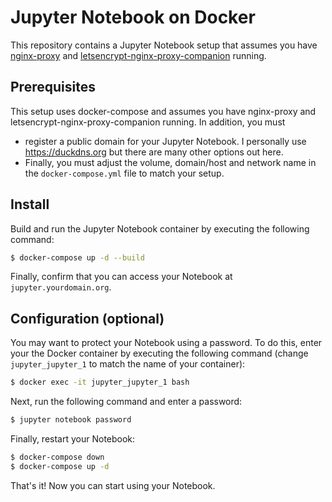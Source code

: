 
# Jupyter Notebook on Docker

This repository contains a Jupyter Notebook setup that assumes you have [nginx-proxy](https://github.com/nginx-proxy/nginx-proxy) and [letsencrypt-nginx-proxy-companion](https://github.com/nginx-proxy/docker-letsencrypt-nginx-proxy-companion) running.

## Prerequisites

This setup uses docker-compose and assumes you have nginx-proxy and letsencrypt-nginx-proxy-companion running. In addition, you must

- register a public domain for your Jupyter Notebook. I personally use https://duckdns.org but there are many other options out here.
- Finally, you must adjust the volume, domain/host and network name in the `docker-compose.yml` file to match your setup.

## Install

Build and run the Jupyter Notebook container by executing the following command:

``` bash
$ docker-compose up -d --build
```
Finally, confirm that you can access your Notebook at `jupyter.yourdomain.org`.

## Configuration (optional)

You may want to protect your Notebook using a password. To do this, enter your the Docker container by executing the following command (change `jupyter_jupyter_1` to match the name of your container):

``` bash
$ docker exec -it jupyter_jupyter_1 bash
```

Next, run the following command and enter a password:

``` bash
$ jupyter notebook password
```

Finally, restart your Notebook:

``` bash
$ docker-compose down
$ docker-compose up -d
```

That's it! Now you can start using your Notebook.
